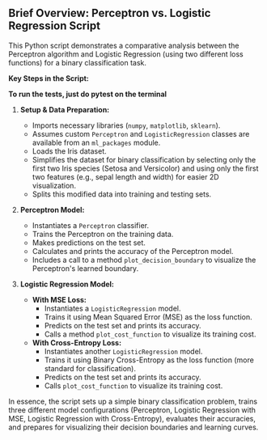 ## Brief Overview: Perceptron vs. Logistic Regression Script

This Python script demonstrates a comparative analysis between the Perceptron algorithm and Logistic Regression (using two different loss functions) for a binary classification task.

**Key Steps in the Script:**

**To run the tests, just do pytest on the terminal**

1.  **Setup & Data Preparation:**
    * Imports necessary libraries (`numpy`, `matplotlib`, `sklearn`).
    * Assumes custom `Perceptron` and `LogisticRegression` classes are available from an `ml_packages` module.
    * Loads the Iris dataset.
    * Simplifies the dataset for binary classification by selecting only the first two Iris species (Setosa and Versicolor) and using only the first two features (e.g., sepal length and width) for easier 2D visualization.
    * Splits this modified data into training and testing sets.

2.  **Perceptron Model:**
    * Instantiates a `Perceptron` classifier.
    * Trains the Perceptron on the training data.
    * Makes predictions on the test set.
    * Calculates and prints the accuracy of the Perceptron model.
    * Includes a call to a  method `plot_decision_boundary` to visualize the Perceptron's learned boundary.

3.  **Logistic Regression Model:**
    * **With MSE Loss:**
        * Instantiates a `LogisticRegression` model.
        * Trains it using Mean Squared Error (MSE) as the loss function.
        * Predicts on the test set and prints its accuracy.
        * Calls a method `plot_cost_function` to visualize its training cost.
    * **With Cross-Entropy Loss:**
        * Instantiates another `LogisticRegression` model.
        * Trains it using Binary Cross-Entropy as the loss function (more standard for classification).
        * Predicts on the test set and prints its accuracy.
        * Calls `plot_cost_function` to visualize its training cost.

In essence, the script sets up a simple binary classification problem, trains three different model configurations (Perceptron, Logistic Regression with MSE, Logistic Regression with Cross-Entropy), evaluates their accuracies, and prepares for visualizing their decision boundaries and learning curves.

